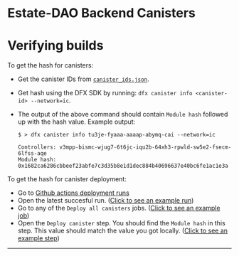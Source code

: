 # Estate-DAO Backend Canisters

# Verifying builds

To get the hash for canisters:

- Get the canister IDs from [`canister_ids.json`](https://github.com/Estate-DAO/estate-nft/blob/main/provision_canister/canister_ids.json).
- Get hash using the DFX SDK by running: `dfx canister info <canister-id> --network=ic`.

- The output of the above command should contain `Module hash` followed up with the hash value. Example output:

  ```
  $ > dfx canister info tu3je-fyaaa-aaaap-abymq-cai --network=ic

  Controllers: v3mpp-bismc-wjug7-6t6jc-iqu2b-64xh3-rpwld-sw5e2-fsecm-6lfss-aqe
  Module hash: 0x1682ca6286cbbeef23abfe7c3d35b8e1d1dec884b40696637e40bc6fe1ac1e3a
  ```

To get the hash for canister deployment:

- Go to [Github actions deployment runs](https://github.com/Estate-DAO/estate-nft/actions/workflows/deploy.yml)
- Open the latest succesful run. ([Click to see an example run](https://github.com/Estate-DAO/estate-nft/actions/runs/8389802581))
- Go to any of the `Deploy all canisters` jobs. ([Click to see an example job](https://github.com/Estate-DAO/estate-nft/actions/runs/8389802581/job/22976747707))
- Open the `Deploy canister` step. You should find the `Module hash` in this step. This value should match the value you got locally. ([Click to see an example step]([https://github.com/go-bazzinga/hot-or-not-backend-canister/actions/runs/4900015913/jobs/8750374252#step:8:16](https://github.com/Estate-DAO/estate-nft/actions/runs/8389802581/job/22976747707)https://github.com/Estate-DAO/estate-nft/actions/runs/8389802581/job/22976747707))

---
